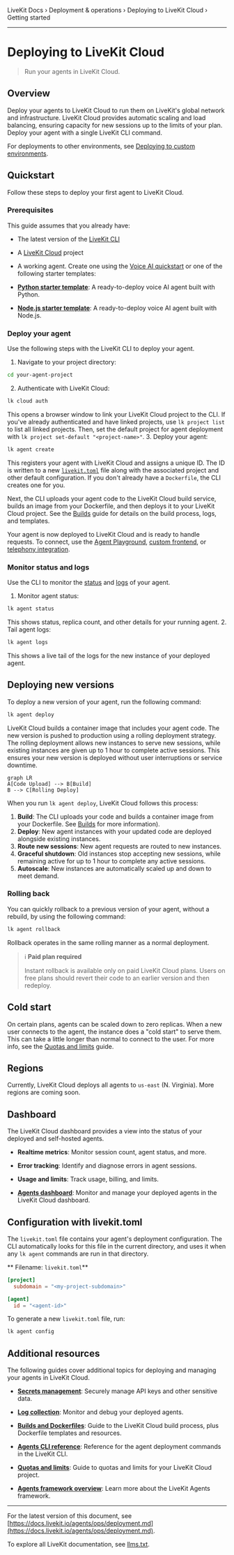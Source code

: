 LiveKit Docs › Deployment & operations › Deploying to LiveKit Cloud › Getting started

---

# Deploying to LiveKit Cloud

> Run your agents in LiveKit Cloud.

## Overview

Deploy your agents to LiveKit Cloud to run them on LiveKit's global network and infrastructure. LiveKit Cloud provides automatic scaling and load balancing, ensuring capacity for new sessions up to the limits of your plan. Deploy your agent with a single LiveKit CLI command.

For deployments to other environments, see [Deploying to custom environments](https://docs.livekit.io/agents/ops/deployment/custom.md).

## Quickstart

Follow these steps to deploy your first agent to LiveKit Cloud.

### Prerequisites

This guide assumes that you already have:

- The latest version of the [LiveKit CLI](https://docs.livekit.io/home/cli.md)
- A [LiveKit Cloud](https://cloud.livekit.io) project
- A working agent. Create one using the [Voice AI quickstart](https://docs.livekit.io/agents/start/voice-ai.md) or one of the following starter templates:

- **[Python starter template](https://github.com/livekit-examples/agent-starter-python)**: A ready-to-deploy voice AI agent built with Python.

- **[Node.js starter template](https://github.com/livekit-examples/agent-starter-node)**: A ready-to-deploy voice AI agent built with Node.js.

### Deploy your agent

Use the following steps with the LiveKit CLI to deploy your agent.

1. Navigate to your project directory:

```bash
cd your-agent-project

```
2. Authenticate with LiveKit Cloud:

```bash
lk cloud auth

```

This opens a browser window to link your LiveKit Cloud project to the CLI. If you've already authenticated and have linked projects, use `lk project list` to list all linked projects. Then, set the default project for agent deployment with `lk project set-default "<project-name>"`.
3. Deploy your agent:

```bash
lk agent create

```

This registers your agent with LiveKit Cloud and assigns a unique ID. The ID is written to a new [`livekit.toml`](#toml) file along with the associated project and other default configuration. If you don't already have a `Dockerfile`, the CLI creates one for you.

Next, the CLI uploads your agent code to the LiveKit Cloud build service, builds an image from your Dockerfile, and then deploys it to your LiveKit Cloud project. See the [Builds](https://docs.livekit.io/agents/ops/deployment/builds.md) guide for details on the build process, logs, and templates.

Your agent is now deployed to LiveKit Cloud and is ready to handle requests. To connect, use the [Agent Playground](https://docs.livekit.io/agents/start/playground.md), [custom frontend](https://docs.livekit.io/agents/start/frontend.md), or [telephony integration](https://docs.livekit.io/agents/start/telephony.md).

### Monitor status and logs

Use the CLI to monitor the [status](https://docs.livekit.io/agents/ops/deployment/cli.md#status) and [logs](https://docs.livekit.io/agents/ops/deployment/logs.md#logs) of your agent.

1. Monitor agent status:

```bash
lk agent status

```

This shows status, replica count, and other details for your running agent.
2. Tail agent logs:

```bash
lk agent logs

```

This shows a live tail of the logs for the new instance of your deployed agent.

## Deploying new versions

To deploy a new version of your agent, run the following command:

```bash
lk agent deploy

```

LiveKit Cloud builds a container image that includes your agent code. The new version is pushed to production using a rolling deployment strategy. The rolling deployment allows new instances to serve new sessions, while existing instances are given up to 1 hour to complete active sessions. This ensures your new version is deployed without user interruptions or service downtime.

```mermaid
graph LR
A[Code Upload] --> B[Build]
B --> C[Rolling Deploy]
```

When you run `lk agent deploy`, LiveKit Cloud follows this process:

1. **Build**: The CLI uploads your code and builds a container image from your Dockerfile. See [Builds](https://docs.livekit.io/agents/ops/deployment/builds.md) for more information).
2. **Deploy**: New agent instances with your updated code are deployed alongside existing instances.
3. **Route new sessions**: New agent requests are routed to new instances.
4. **Graceful shutdown**: Old instances stop accepting new sessions, while remaining active for up to 1 hour to complete any active sessions.
5. **Autoscale**: New instances are automatically scaled up and down to meet demand.

### Rolling back

You can quickly rollback to a previous version of your agent, without a rebuild, by using the following command:

```bash
lk agent rollback

```

Rollback operates in the same rolling manner as a normal deployment.

> ℹ️ **Paid plan required**
> 
> Instant rollback is available only on paid LiveKit Cloud plans. Users on free plans should revert their code to an earlier version and then redeploy.

## Cold start

On certain plans, agents can be scaled down to zero replicas. When a new user connects to the agent, the instance does a "cold start" to serve them. This can take a little longer than normal to connect to the user. For more info, see the [Quotas and limits](https://docs.livekit.io/home/cloud/quotas-and-limits.md) guide.

## Regions

Currently, LiveKit Cloud deploys all agents to `us-east` (N. Virginia). More regions are coming soon.

## Dashboard

The LiveKit Cloud dashboard provides a view into the status of your deployed and self-hosted agents.

- **Realtime metrics**: Monitor session count, agent status, and more.
- **Error tracking**: Identify and diagnose errors in agent sessions.
- **Usage and limits**: Track usage, billing, and limits.

- **[Agents dashboard](https://cloud.livekit.io/projects/p_/agents)**: Monitor and manage your deployed agents in the LiveKit Cloud dashboard.

## Configuration with livekit.toml

The `livekit.toml` file contains your agent's deployment configuration. The CLI automatically looks for this file in the current directory, and uses it when any `lk agent` commands are run in that directory.

** Filename: `livekit.toml`**

```toml
[project]
  subdomain = "<my-project-subdomain>"

[agent]
  id = "<agent-id>"

```

To generate a new `livekit.toml` file, run:

```bash
lk agent config

```

## Additional resources

The following guides cover additional topics for deploying and managing your agents in LiveKit Cloud.

- **[Secrets management](https://docs.livekit.io/agents/ops/deployment/secrets.md)**: Securely manage API keys and other sensitive data.

- **[Log collection](https://docs.livekit.io/agents/ops/deployment/logs.md)**: Monitor and debug your deployed agents.

- **[Builds and Dockerfiles](https://docs.livekit.io/agents/ops/deployment/builds.md)**: Guide to the LiveKit Cloud build process, plus Dockerfile templates and resources.

- **[Agents CLI reference](https://docs.livekit.io/agents/ops/deployment/cli.md)**: Reference for the agent deployment commands in the LiveKit CLI.

- **[Quotas and limits](https://docs.livekit.io/home/cloud/quotas-and-limits.md)**: Guide to quotas and limits for your LiveKit Cloud project.

- **[Agents framework overview](https://docs.livekit.io/agents.md)**: Learn more about the LiveKit Agents framework.

---


For the latest version of this document, see [https://docs.livekit.io/agents/ops/deployment.md](https://docs.livekit.io/agents/ops/deployment.md).

To explore all LiveKit documentation, see [llms.txt](https://docs.livekit.io/llms.txt).